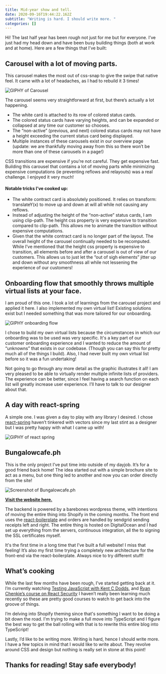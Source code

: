 ```yaml
---
title: Mid-year show and tell.
date: 2020-09-16T19:44:22.162Z
subtitle: "Writing is hard. I should write more. "
categories: []
---
```

Hi! The last half year has been rough not just for me but for everyone. I’ve just had my head down and have been busy building things (both at work and at home). Here are a few things that I’ve built:

## Carousel with a lot of moving parts.

This carousel makes the most out of css-snap to give the swipe that native feel. It came with a lot of headaches, as I had to rebuild it 3 times!

![GIPHY of Carousel](https://media.giphy.com/media/c1EsfSq68Zxv1J3SK9/giphy.gif)

The carousel seems very straightforward at first, but there’s actually a lot happening.

* The white card is attached to its row of colored status cards.
* The colored status cards have varying heights, and can be expanded or collapsed at any time our customer so chooses.
* The “non-active” (previous, and next) colored status cards may not have a height exceeding the current status card being displayed.
* Multiple instances of these carousels exist in our overview page (update: we are thankfully moving away from this so there won’t be more than one of these carousels in a page!)

CSS transitions are expensive if you’re not careful. They get expensive fast. Building this carousel that contains a lot of moving parts while minimizing expensive computations (ie preventing reflows and relayouts) was a real challenge. I enjoyed it very much!

#### **Notable tricks I’ve cooked up:**

* The white contract card is absolutely positioned. It relies on transform: translateY(x) to move up and down at will all while not causing any reflows.
* Instead of adjusting the height of the “non-active” status cards, I am using clip-path. The height css property is very expensive to transition compared to clip-path. This allows me to animate the transition without expensive computations.
* Given that the white contract card is no longer part of the layout. The overall height of the carousel continually needed to be recomputed. While I’ve mentioned that the height css property is expensive to transition, all elements before and after a carousel is out of view of our customers. This allows us to just let the “out of sigh elements” jitter up and down without any smoothness all while not lessening the experience of our customers!

## Onboarding flow that smoothly throws multiple virtual lists at your face.

I am proud of this one. I took a lot of learnings from the carousel project and applied it here. I also implemented my own virtual list! Existing solutions exist but I needed something that was more tailored for our onboarding.

![GIPHY onboarding flow](https://media.giphy.com/media/bZ6wQHwAogaRybqFtM/giphy.gif)

I chose to build my own virtual lists because the circumstances in which our onboarding was to be used was very specific. It's a key part of our customer onboarding experience and I wanted to reduce the amount of “unknowns” that exists in our codebase. (Though you can say this for pretty much all of the things I build). Also, I had never built my own virtual list before so it was a fun undertaking!

Not going to go through any more detail as the graphic illustrates it all! I am very pleased to be able to virtually render multiple infinite lists of providers. The experience can be better, since I feel having a search function on each list will greatly increase user experience. I’ll have to talk to our designer about that.

## A day with react-spring

A simple one. I was given a day to play with any library I desired. I chose [](https://www.react-spring.io/)[react-spring](https://www.react-spring.io/) haven’t tinkered with vectors since my last stint as a designer but I was pretty happy with what I came up with!

![GIPHY of react spring](https://media.giphy.com/media/xVfNqZJRPKzYY0S2d1/giphy.gif)

## Bungalowcafe.ph

This is the only project I’ve put time into outside of my dayjob. It’s for a good friend back home! The idea started out with a simple brochure site to act as a menu, but one thing led to another and now you can order directly from the site!

![Screenshot of Bungalowcafe.ph](/images/uploads/screenshot-2020-09-16-at-20.08.23.png)

**[Visit the website here.](https://bungalowcafe.ph)**

The backend is powered by a barebones wordpress theme, with intentions of moving the entire thing into Shopify in the coming months. The front end uses the [react-boilerplate](https://github.com/react-boilerplate/react-boilerplate) and orders are handled by sendgrid sending receipts left and right. The entire thing is hosted on DigitalOcean and I had set up everything from the servers, continuous integration, all the to signing the SSL certificates myself.

It's the first time in a long time that I’ve built a full website! I miss that feeling! It’s also my first time trying a completely new architecture for the front-end via the react-boilerplate. Always nice to try different stuff!

## What’s cooking

While the last few months have been rough, I’ve started getting back at it. I’m currently watching [Testing JavaScript with Kent C Dodds](https://testingjavascript.com/), and [Ryan Chenkie’s course on React Security](https://courses.reactsecurity.io/react-security-fundamentals) I haven’t really been learning much recently so these are pretty good courses to watch to get back into the groove of things.

I’m delving into Shopify theming since that's something I want to be doing a bit down the road. I'm trying to make a full move into TypeScript and I figure the best way to get the ball rolling with that is to rewrite this entire blog into TypeScript!

Lastly, I’d like to be writing more. Writing is hard, hence I should write more. I have a few topics in mind that I would like to write about. They revolve around CSS and design but nothing is really set in stone at this point!

## Thanks for reading! Stay safe everybody!